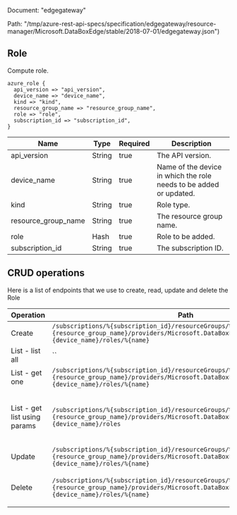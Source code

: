 Document: "edgegateway"


Path: "/tmp/azure-rest-api-specs/specification/edgegateway/resource-manager/Microsoft.DataBoxEdge/stable/2018-07-01/edgegateway.json")

## Role

Compute role.

```puppet
azure_role {
  api_version => "api_version",
  device_name => "device_name",
  kind => "kind",
  resource_group_name => "resource_group_name",
  role => "role",
  subscription_id => "subscription_id",
}
```

| Name        | Type           | Required       | Description       |
| ------------- | ------------- | ------------- | ------------- |
|api_version | String | true | The API version. |
|device_name | String | true | Name of the device in which the role needs to be added or updated. |
|kind | String | true | Role type. |
|resource_group_name | String | true | The resource group name. |
|role | Hash | true | Role to be added. |
|subscription_id | String | true | The subscription ID. |



## CRUD operations

Here is a list of endpoints that we use to create, read, update and delete the Role

| Operation | Path | Verb | Description | OperationID |
| ------------- | ------------- | ------------- | ------------- | ------------- |
|Create|`/subscriptions/%{subscription_id}/resourceGroups/%{resource_group_name}/providers/Microsoft.DataBoxEdge/dataBoxEdgeDevices/%{device_name}/roles/%{name}`|Put|Create or update a role.|Roles_CreateOrUpdate|
|List - list all|``||||
|List - get one|`/subscriptions/%{subscription_id}/resourceGroups/%{resource_group_name}/providers/Microsoft.DataBoxEdge/dataBoxEdgeDevices/%{device_name}/roles/%{name}`|Get|Get a specific role by name.|Roles_Get|
|List - get list using params|`/subscriptions/%{subscription_id}/resourceGroups/%{resource_group_name}/providers/Microsoft.DataBoxEdge/dataBoxEdgeDevices/%{device_name}/roles`|Get|Lists all the roles configured in a data box edge/gateway device.|Roles_ListByDataBoxEdgeDevice|
|Update|`/subscriptions/%{subscription_id}/resourceGroups/%{resource_group_name}/providers/Microsoft.DataBoxEdge/dataBoxEdgeDevices/%{device_name}/roles/%{name}`|Put|Create or update a role.|Roles_CreateOrUpdate|
|Delete|`/subscriptions/%{subscription_id}/resourceGroups/%{resource_group_name}/providers/Microsoft.DataBoxEdge/dataBoxEdgeDevices/%{device_name}/roles/%{name}`|Delete|Deletes the role on the gateway device.|Roles_Delete|
